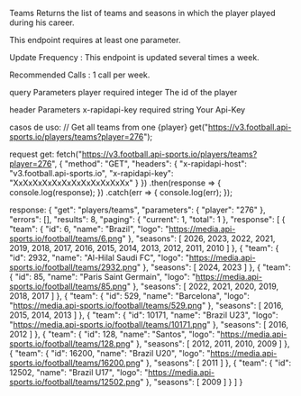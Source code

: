 Teams
Returns the list of teams and seasons in which the player played during his career.

This endpoint requires at least one parameter.

Update Frequency : This endpoint is updated several times a week.

Recommended Calls : 1 call per week.

query Parameters
player
required
integer
The id of the player

header Parameters
x-rapidapi-key
required
string
Your Api-Key

casos de uso:
// Get all teams from one {player}
get("https://v3.football.api-sports.io/players/teams?player=276");



request get:
fetch("https://v3.football.api-sports.io/players/teams?player=276", {
	"method": "GET",
	"headers": {
		"x-rapidapi-host": "v3.football.api-sports.io",
		"x-rapidapi-key": "XxXxXxXxXxXxXxXxXxXxXxXx"
	}
})
.then(response => {
	console.log(response);
})
.catch(err => {
	console.log(err);
});


response:
{
  "get": "players/teams",
  "parameters": {
    "player": "276"
  },
  "errors": [],
  "results": 8,
  "paging": {
    "current": 1,
    "total": 1
  },
  "response": [
    {
      "team": {
        "id": 6,
        "name": "Brazil",
        "logo": "https://media.api-sports.io/football/teams/6.png"
      },
      "seasons": [
        2026,
        2023,
        2022,
        2021,
        2019,
        2018,
        2017,
        2016,
        2015,
        2014,
        2013,
        2012,
        2011,
        2010
      ]
    },
    {
      "team": {
        "id": 2932,
        "name": "Al-Hilal Saudi FC",
        "logo": "https://media.api-sports.io/football/teams/2932.png"
      },
      "seasons": [
        2024,
        2023
      ]
    },
    {
      "team": {
        "id": 85,
        "name": "Paris Saint Germain",
        "logo": "https://media.api-sports.io/football/teams/85.png"
      },
      "seasons": [
        2022,
        2021,
        2020,
        2019,
        2018,
        2017
      ]
    },
    {
      "team": {
        "id": 529,
        "name": "Barcelona",
        "logo": "https://media.api-sports.io/football/teams/529.png"
      },
      "seasons": [
        2016,
        2015,
        2014,
        2013
      ]
    },
    {
      "team": {
        "id": 10171,
        "name": "Brazil  U23",
        "logo": "https://media.api-sports.io/football/teams/10171.png"
      },
      "seasons": [
        2016,
        2012
      ]
    },
    {
      "team": {
        "id": 128,
        "name": "Santos",
        "logo": "https://media.api-sports.io/football/teams/128.png"
      },
      "seasons": [
        2012,
        2011,
        2010,
        2009
      ]
    },
    {
      "team": {
        "id": 16200,
        "name": "Brazil U20",
        "logo": "https://media.api-sports.io/football/teams/16200.png"
      },
      "seasons": [
        2011
      ]
    },
    {
      "team": {
        "id": 12502,
        "name": "Brazil U17",
        "logo": "https://media.api-sports.io/football/teams/12502.png"
      },
      "seasons": [
        2009
      ]
    }
  ]
}